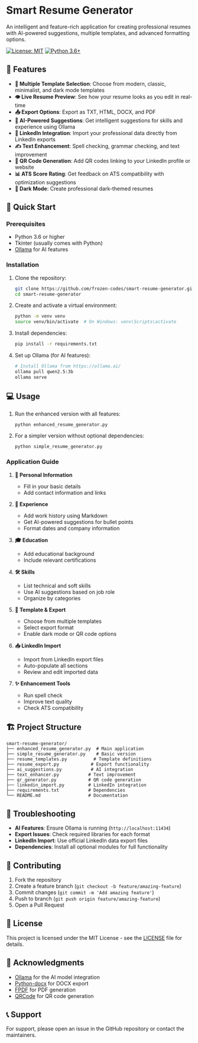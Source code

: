 # Smart Resume Generator

An intelligent and feature-rich application for creating professional resumes with AI-powered suggestions, multiple templates, and advanced formatting options.

[![License: MIT](https://img.shields.io/badge/License-MIT-yellow.svg)](https://opensource.org/licenses/MIT)
[![Python 3.6+](https://img.shields.io/badge/python-3.6+-blue.svg)](https://www.python.org/downloads/)

## 🌟 Features

- **🎨 Multiple Template Selection**: Choose from modern, classic, minimalist, and dark mode templates
- **👁️ Live Resume Preview**: See how your resume looks as you edit in real-time
- **📤 Export Options**: Export as TXT, HTML, DOCX, and PDF
- **🤖 AI-Powered Suggestions**: Get intelligent suggestions for skills and experience using Ollama
- **🔗 LinkedIn Integration**: Import your professional data directly from LinkedIn exports
- **✍️ Text Enhancement**: Spell checking, grammar checking, and text improvement
- **📱 QR Code Generation**: Add QR codes linking to your LinkedIn profile or website
- **📊 ATS Score Rating**: Get feedback on ATS compatibility with optimization suggestions
- **🌙 Dark Mode**: Create professional dark-themed resumes

## 🚀 Quick Start

### Prerequisites

- Python 3.6 or higher
- Tkinter (usually comes with Python)
- [Ollama](https://ollama.ai/) for AI features

### Installation

1. Clone the repository:
   ```bash
   git clone https://github.com/frozen-codes/smart-resume-generator.git
   cd smart-resume-generator
   ```

2. Create and activate a virtual environment:
   ```bash
   python -m venv venv
   source venv/bin/activate  # On Windows: venv\Scripts\activate
   ```

3. Install dependencies:
   ```bash
   pip install -r requirements.txt
   ```

4. Set up Ollama (for AI features):
   ```bash
   # Install Ollama from https://ollama.ai/
   ollama pull qwen2.5:3b
   ollama serve
   ```

## 💻 Usage

1. Run the enhanced version with all features:
   ```bash
   python enhanced_resume_generator.py
   ```

2. For a simpler version without optional dependencies:
   ```bash
   python simple_resume_generator.py
   ```

### Application Guide

1. **👤 Personal Information**
   - Fill in your basic details
   - Add contact information and links

2. **💼 Experience**
   - Add work history using Markdown
   - Get AI-powered suggestions for bullet points
   - Format dates and company information

3. **🎓 Education**
   - Add educational background
   - Include relevant certifications

4. **🛠️ Skills**
   - List technical and soft skills
   - Use AI suggestions based on job role
   - Organize by categories

5. **📝 Template & Export**
   - Choose from multiple templates
   - Select export format
   - Enable dark mode or QR code options

6. **📥 LinkedIn Import**
   - Import from LinkedIn export files
   - Auto-populate all sections
   - Review and edit imported data

7. **✨ Enhancement Tools**
   - Run spell check
   - Improve text quality
   - Check ATS compatibility

## 🏗️ Project Structure

```
smart-resume-generator/
├── enhanced_resume_generator.py  # Main application
├── simple_resume_generator.py    # Basic version
├── resume_templates.py          # Template definitions
├── resume_export.py            # Export functionality
├── ai_suggestions.py           # AI integration
├── text_enhancer.py           # Text improvement
├── qr_generator.py            # QR code generation
├── linkedin_import.py         # LinkedIn integration
├── requirements.txt           # Dependencies
└── README.md                  # Documentation
```

## 🔧 Troubleshooting

- **AI Features**: Ensure Ollama is running (`http://localhost:11434`)
- **Export Issues**: Check required libraries for each format
- **LinkedIn Import**: Use official LinkedIn data export files
- **Dependencies**: Install all optional modules for full functionality

## 🤝 Contributing

1. Fork the repository
2. Create a feature branch (`git checkout -b feature/amazing-feature`)
3. Commit changes (`git commit -m 'Add amazing feature'`)
4. Push to branch (`git push origin feature/amazing-feature`)
5. Open a Pull Request

## 📝 License

This project is licensed under the MIT License - see the [LICENSE](LICENSE) file for details.

## 🙏 Acknowledgments

- [Ollama](https://ollama.ai/) for the AI model integration
- [Python-docx](https://python-docx.readthedocs.io/) for DOCX export
- [FPDF](http://fpdf.org/) for PDF generation
- [QRCode](https://pypi.org/project/qrcode/) for QR code generation

## 📞 Support

For support, please open an issue in the GitHub repository or contact the maintainers.